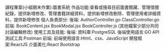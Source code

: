 課程專案(小組期末作業):圖書系統
作品功能:查看或搜尋目前圖書館藏、管理借閱紀錄，提供新增修改、管理書籍詳細資料，提供新增修改刪除、管理使用者詳細資料，提供新增修改
個人負責部分:
    後端:
        AuthorController.go
        ClassController.go
    前端:
        BookContent.jsx
        BookModal.jsx
        BookController.js
        (其他檔案少部分共同討論編輯修改)
使用工具及技能:
    後端:
        資料庫:PostgreSQL
        後端使用語言:GO
        API測試工具:Postman
    前端:
        前端使用語言:Html、css、JavaScript
        開發框架:ReactJS
        介面美化:React Bootstrap




